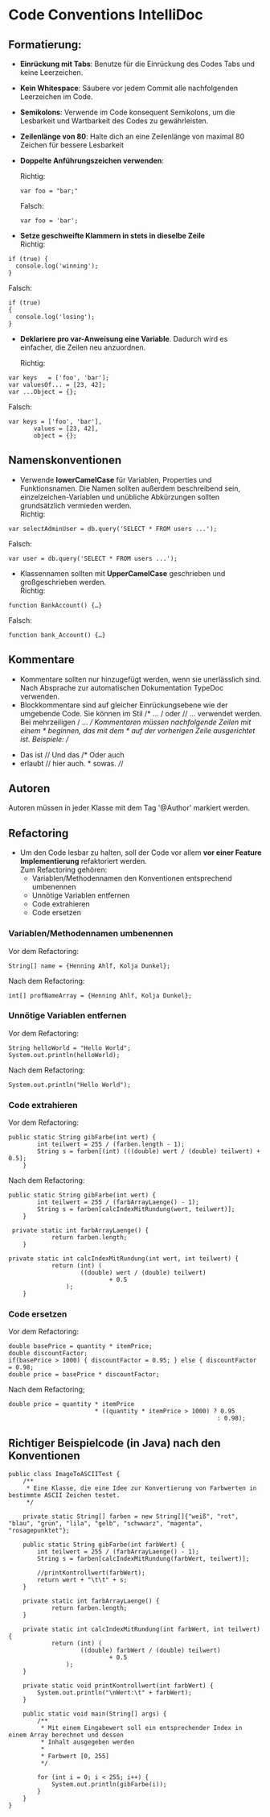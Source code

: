 # Code Conventions IntelliDoc

## Formatierung:
-	**Einrückung mit Tabs**: Benutze für die Einrückung des Codes Tabs und keine Leerzeichen.
-	**Kein Whitespace**: Säubere vor jedem Commit alle nachfolgenden Leerzeichen im Code.
-	**Semikolons**: Verwende im Code konsequent Semikolons, um die Lesbarkeit und Wartbarkeit des Codes zu gewährleisten. 
-	**Zeilenlänge von 80**: Halte dich an eine Zeilenlänge von maximal 80 Zeichen für bessere Lesbarkeit
-	**Doppelte Anführungszeichen verwenden**: <br>

 	Richtig: <br>
    <pre><code>var foo = "bar;"</code></pre>
 	Falsch:
    <pre><code>var foo = 'bar';</code></pre> 
    
-	**Setze geschweifte Klammern in stets in dieselbe Zeile** <br>
 	Richtig: 
<pre><code>if (true) {
  console.log('winning');
}</code></pre>
  Falsch:
<pre><code>if (true)
{
  console.log('losing');
}</code></pre> 

-	**Deklariere pro var-Anweisung eine Variable**. Dadurch wird es einfacher, die Zeilen neu anzuordnen. <br>

 	Richtig: 
<pre><code>var keys   = ['foo', 'bar'];
var valuesOf... = [23, 42];
var ...Object = {};
</code></pre>
  Falsch:
<pre><code>var keys = ['foo', 'bar'],
       values = [23, 42],
       object = {};</code></pre>
    
## Namenskonventionen
-	Verwende **lowerCamelCase** für Variablen, Properties und Funktionsnamen. Die Namen sollten außerdem beschreibend sein, einzelzeichen-Variablen und unübliche Abkürzungen sollten grundsätzlich vermieden werden. <br>
Richtig:
<pre><code>var selectAdminUser = db.query('SELECT * FROM users ...');</code></pre>
Falsch: 
<pre><code>var user = db.query('SELECT * FROM users ...');</code></pre>

-	Klassennamen sollten mit **UpperCamelCase** geschrieben und großgeschrieben werden. <br>
Richtig:
<pre><code>function BankAccount() {…}</code></pre>
Falsch: 
<pre><code>function bank_Account() {…}</code></pre>

## Kommentare
-	Kommentare sollten nur hinzugefügt werden, wenn sie unerlässlich sind. Nach Absprache zur automatischen Dokumentation TypeDoc verwenden.
-	Blockkommentare sind auf gleicher Einrückungsebene wie der umgebende Code. Sie können im Stil /* ... / oder // ... verwendet werden. Bei mehrzeiligen / ... */ Kommentaren müssen nachfolgende Zeilen mit einem * beginnen, das mit dem * auf der vorherigen Zeile ausgerichtet ist.
Beispiele:
/*
 * Das ist        // Und das          /* Oder auch
 * erlaubt       // hier auch.        * sowas. */*/

## Autoren
Autoren müssen in jeder Klasse mit dem Tag '@Author' markiert werden.

## Refactoring
- Um den Code lesbar zu halten, soll der Code vor allem **vor einer Feature Implementierung** refaktoriert werden.<br>
  Zum Refactoring gehören:
  - Variablen/Methodennamen den Konventionen entsprechend umbenennen
  - Unnötige Variablen entfernen
  - Code extrahieren
  - Code ersetzen

 ### Variablen/Methodennamen umbenennen
 Vor dem Refactoring:
 <pre><code>String[] name = {Henning Ahlf, Kolja Dunkel};</code></pre>
 Nach dem Refactoring:
 <pre><code>int[] profNameArray = {Henning Ahlf, Kolja Dunkel};</code></pre>
 
 ### Unnötige Variablen entfernen
 Vor dem Refactoring:
 <pre><code>String helloWorld = "Hello World";
System.out.println(helloWorld);</code></pre>
 Nach dem Refactoring:
 <pre><code>System.out.println("Hello World");</code></pre>

 ### Code extrahieren
 Vor dem Refactoring:
 <pre><code>public static String gibFarbe(int wert) {
        int teilwert = 255 / (farben.length - 1);
        String s = farben[(int) (((double) wert / (double) teilwert) + 0.5];
    }</code></pre>
 
 Nach dem Refactoring:
 <pre><code>public static String gibFarbe(int wert) {
        int teilwert = 255 / (farbArrayLaenge() - 1);
        String s = farben[calcIndexMitRundung(wert, teilwert)];
    }
 
 private static int farbArrayLaenge() {
            return farben.length;
    }

private static int calcIndexMitRundung(int wert, int teilwert) {
            return (int) (
                    ((double) wert / (double) teilwert)
                            + 0.5
                );
    }</code></pre>

 ### Code ersetzen
 Vor dem Refactoring:
 <pre><code>double basePrice = quantity * itemPrice;
double discountFactor;
if(basePrice > 1000) { discountFactor = 0.95; } else { discountFactor = 0.98;
double price = basePrice * discountFactor;</code></pre>

Nach dem Refactoring;
<pre><code>double price = quantity * itemPrice
                        * ((quantity * itemPrice > 1000) ? 0.95
                                                          : 0.98);</code></pre>
                                                          
## Richtiger Beispielcode (in Java) nach den Konventionen

<pre><code>public class ImageToASCIITest {
    /**
     * Eine Klasse, die eine Idee zur Konvertierung von Farbwerten in bestimmte ASCII Zeichen testet.
     */

    private static String[] farben = new String[]{"weiß", "rot", "blau", "grün", "lila", "gelb", "schwwarz", "magenta", "rosagepunktet"};

    public static String gibFarbe(int farbWert) {
        int teilwert = 255 / (farbArrayLaenge() - 1);
        String s = farben[calcIndexMitRundung(farbWert, teilwert)];

        //printKontrollwert(farbWert);
        return wert + "\t\t" + s;
    }

    private static int farbArrayLaenge() {
            return farben.length;
    }

    private static int calcIndexMitRundung(int farbWert, int teilwert) {
            return (int) (
                    ((double) farbWert / (double) teilwert)
                            + 0.5
                );
    }

    private static void printKontrollwert(int farbWert) {
        System.out.println("\nWert:\t" + farbWert);
    }

    public static void main(String[] args) {
        /**
         * Mit einem Eingabewert soll ein entsprechender Index in einem Array berechnet und dessen
         * Inhalt ausgegeben werden
         *
         * Farbwert [0, 255]
         */

        for (int i = 0; i < 255; i++) {
            System.out.println(gibFarbe(i));
        }
    }
}</code></pre>
